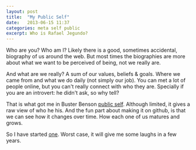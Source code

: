 ```yaml
---
layout: post
title:  "My Public Self"
date:   2013-06-15 11:37
categories: meta self public
excerpt: Who is Rafael Jegundo?
---
```


Who are you? Who am I? Likely there is a good, sometimes accidental, biography of us around the web. But most times the biographies are more about what we want to be perceived of being, not we really are.

And what are we really? A sum of our values, beliefs & goals. Where we came from and what we do daily (not simply our job). You can met a lot of people online, but you can't really connect with who they are. Specially if you are an introvert: he didn't ask, so why tell?

That is what got me in Buster Benson [public self](http://github.com/busterbenson/public). Although limited, it gives a raw view of who he his. And the fun part about making it on github, is that we can see how it changes over time. How each one of us matures and grows.

So I have started [one](http://github.com/rafaeljegundo/public). Worst case, it will give me some laughs in a few years.